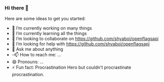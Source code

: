 ### Hi there 👋


Here are some ideas to get you started:

- 🔭 I’m currently working on many things
- 🌱 I’m currently learning all the things
- 👯 I’m looking to collaborate on https://github.com/shyaboi/openflagsapi
- 🤔 I’m looking for help with https://github.com/shyaboi/openflagsapi
- 💬 Ask me about anything
- -📫 How to reach me: ...
- 😄 Pronouns: ...
- ⚡ Fun fact: Procrastination Hero but couldn't procrastinate procrastination.


